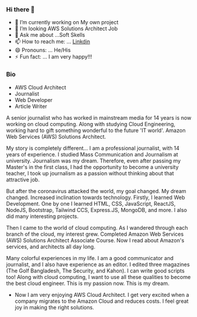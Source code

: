 ### Hi there 👋



- 🔭 I’m currently working on My own project
- 👯 I’m looking AWS Solutions Architect Job
- 💬 Ask me about ...Soft Skells
- 📫 How to reach me: ... [Linkdin](https://www.linkedin.com/in/md-mejbaul-haque-67b67b71/)
- 😄 Pronouns: ... He/His
- ⚡ Fun fact: ... I am very happy!!!



### Bio

- AWS Cloud Architect
- Journalist
- Web Developer
- Article Writer

A senior journalist who has worked in mainstream media for 14 years is now working on cloud computing. Along with studying Cloud Engineering, working hard to gift something wonderful to the future 'IT world'. Amazon Web Services (AWS) Solutions Architect.

My story is completely different... I am a professional journalist, with 14 years of experience. I studied Mass Communication and Journalism at university. Journalism was my dream. Therefore, even after passing my Master's in the first class, I had the opportunity to become a university teacher, I took up journalism as a passion without thinking about that attractive job.

But after the coronavirus attacked the world, my goal changed. My dream changed. Increased inclination towards technology. Firstly, I learned Web Development. One by one I learned HTML, CSS, JavaScript, ReactJS, NodeJS, Bootstrap, Tailwind CCS, Express.JS, MongoDB, and more. I also did many interesting projects.

Then I came to the world of cloud computing. As I wandered through each branch of the cloud, my interest grew. Completed Amazon Web Services (AWS) Solutions Architect Associate Course. Now I read about Amazon's services, and architects all day long.

Many colorful experiences in my life. I am a good communicator and journalist, and I also have experience as an editor. I edited three magazines (The Golf Bangladesh, The Security, and Kahon). I can write good scripts too! Along with cloud computing, I want to use all these qualities to become the best cloud engineer. This is my passion now. This is my dream.

- Now I am very enjoying AWS Cloud Architect. I get very excited when a company migrates to the Amazon Cloud and reduces costs. I feel great joy in making the right solutions.

